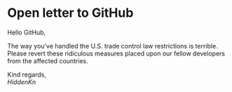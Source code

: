 # Open letter to GitHub

Hello GitHub,

The way you've handled the U.S. trade control law restrictions is terrible. Please revert these ridiculous measures placed upon our fellow developers from the affected countries.

Kind regards,<br>
*HiddenKn*